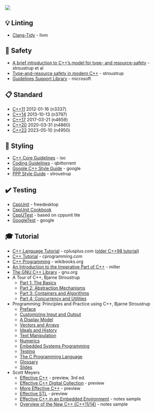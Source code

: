<img src="https://user-images.githubusercontent.com/7102064/159596159-ab163149-c28e-4471-95e4-a2bcef1ef37e.png" />


💡 Linting
----------

* [Clang-Tidy](https://clang.llvm.org/extra/clang-tidy/) - llvm


🚧 Safety
---------

* [A brief introduction to C++’s model for type- and resource-safety](https://stroustrup.com/resource-model.pdf) - stroustrup et al
* [Type-and-resource safety in modern C++](https://www.open-std.org/jtc1/sc22/wg21/docs/papers/2021/p2410r0.pdf) - stroustrup
* [Guidelines Support Library](https://github.com/microsoft/GSL) - microsoft


📋 Standard
-----------

* [C++11](https://www.open-std.org/jtc1/sc22/wg21/docs/papers/2012/n3337.pdf) 2012-01-16 (n3337)
* [C++14](https://www.open-std.org/jtc1/sc22/wg21/docs/papers/2013/n3797.pdf) 2013-10-13 (n3797)
* [C++17](https://www.open-std.org/jtc1/sc22/wg21/docs/papers/2017/n4659.pdf) 2017-03-21 (n4659)
* [C++20](https://isocpp.org/files/papers/N4860.pdf) 2020-03-31 (n4860)
* [C++23](https://open-std.org/JTC1/SC22/WG21/docs/papers/2023/n4950.pdf) 2023-05-10 (n4950)


💈 Styling
---------

* [C++ Core Guidelines](http://isocpp.github.io/CppCoreGuidelines/CppCoreGuidelines) - iso
* [Coding Guidelines](https://github.com/qbittorrent/qBittorrent/blob/master/CODING_GUIDELINES.md) - qbittorrent
* [Google C++ Style Guide](https://google.github.io/styleguide/cppguide.html) - google
* [PPP Style Guide](https://www.stroustrup.com/Programming/PPP-style.pdf) - stroustrup


✔️ Testing
----------

* [CppUnit](https://freedesktop.org/wiki/Software/cppunit/) - freedesktop
* [CppUnit Cookbook](https://cppunit.sourceforge.net/doc/cvs/cppunit_cookbook.html)
* [CppUTest](http://cpputest.github.io/) - based on cppunit lite
* [GoogleTest](https://google.github.io/googletest/) - google


🎓 Tutorial
-----------

* [C++ Language Tutorial](https://cplusplus.com/doc/tutorial/) - cplusplus.com ([older C++98 tutorial](https://cplusplus.com/doc/oldtutorial/))
* [C++ Tutorial](https://www.cprogramming.com/tutorial/c++-tutorial.html) - cprogramming.com
* [C++ Programming](https://en.wikibooks.org/wiki/C%2B%2B_Programming) - wikibooks.org
* [An Introduction to the Imperative Part of C++](http://www.doc.ic.ac.uk/~wjk/C++Intro/) - miller
* [The GNU C++ Library](https://gcc.gnu.org/onlinedocs/libstdc++/) - gnu.org
* A Tour of C++, Bjarne Stroustrup
  - [Part 1: The Basics](https://isocpp.org/images/uploads/2-Tour-Basics.pdf)
  - [Part 2: Abstraction Mechanisms](https://isocpp.org/images/uploads/3-Tour-Abstr.pdf)
  - [Part 3: Containers and Algorithms](https://isocpp.org/files/papers/4-Tour-Algo-draft.pdf)
  - [Part 4: Concurrency and Utilities](https://isocpp.org/files/papers/5-Tour-Util.pdf)
* Programming: Principles and Practice using C++, Bjarne Stroustrup
  - [Preface](https://www.stroustrup.com/Programming/PPP2_Preface.pdf)
  - [Customizing Input and Output](https://www.stroustrup.com/PPP2e_Ch11.pdf)
  - [A Display Model](https://www.stroustrup.com/PPP3_Ch10-Display.pdf)
  - [Vectors and Arrays](https://www.stroustrup.com/Programming/PPP2_Ch18.pdf)
  - [Ideals and History](https://www.stroustrup.com/PPP2e_Ch22.pdf)
  - [Text Manipulation](https://www.stroustrup.com/PPP2e_Ch23.pdf)
  - [Numerics](https://www.stroustrup.com/PPP2e_Ch24.pdf)
  - [Embedded Systems Programming](https://www.stroustrup.com/PPP2e_Ch25.pdf)
  - [Testing](https://www.stroustrup.com/PPP2e_Ch26.pdf)
  - [The C Programming Language](https://www.stroustrup.com/PPP2e_Ch27.pdf)
  - [Glossary](https://www.stroustrup.com/PPP2e_Glossary.pdf)
  - [Slides](https://www.stroustrup.com/PPP3_slides.html)
* Scott Meyers
  - [Effective C++](https://ptgmedia.pearsoncmg.com/images/9780321334879/samplepages/0321334876.pdf) - preview, 3rd ed.
  - [Effective C++ Digital Collection](https://api.pageplace.de/preview/DT0400.9780132979191_A23601363/preview-9780132979191_A23601363.pdf) - preview
  - [More Effective C++](https://api.pageplace.de/preview/DT0400.9780321515810_A23551820/preview-9780321515810_A23551820.pdf) - preview
  - [Effective STL](https://ptgmedia.pearsoncmg.com/images/9780201749625/samplepages/0201749629.pdf) - preview
  - [Effective C++ in an Embedded Environment](https://www.artima.com/samples/effCppEmbNotesSample.pdf) - notes sample
  - [Overview of the New C++ (C++11/14)](https://www.artima.com/samples/cpp11-14NotesSample.pdf) - notes sample
  

